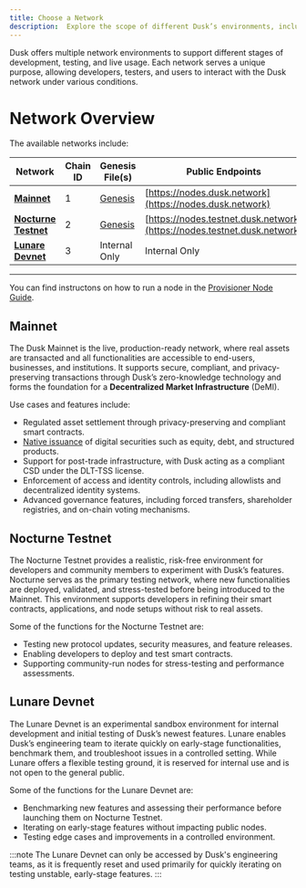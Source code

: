 ```yaml
---
title: Choose a Network
description:  Explore the scope of different Dusk’s environments, including testnet and mainnet.
---
```


Dusk offers multiple network environments to support different stages of development, testing, and live usage. Each network serves a unique purpose, allowing developers, testers, and users to interact with the Dusk network under various conditions. 


# Network Overview

The available networks include:

| Network             | Chain ID | Genesis File(s)              | Public Endpoints                       | Availability   | Blockexplorer |
|---------------------|----------|-------------------------------|----------------------------------------|----------------|----------------|
| **[Mainnet](/operator/networks#mainnet)**         | 1        | [Genesis](https://github.com/dusk-network/node-installer/blob/af115a7e4e05099c306bd16221fd4cf2de474e89/conf/mainnet.genesis) | [https://nodes.dusk.network](https://nodes.dusk.network)           | Public         | [Explorer](https://apps.dusk.network/explorer/) |
| **[Nocturne Testnet](/operator/networks#nocturne-testnet)**| 2        | [Genesis](https://github.com/dusk-network/node-installer/blob/af115a7e4e05099c306bd16221fd4cf2de474e89/conf/testnet.genesis) | [https://nodes.testnet.dusk.network](https://nodes.testnet.dusk.network)   | Public         | [Explorer](https://apps.testnet.dusk.network/explorer/) |
| **[Lunare Devnet](/operator/networks#lunare-devnet)**   | 3     | Internal Only                | Internal Only                          | Internal only  | N/A            |

---

You can find instructons on how to run a node in the [Provisioner Node Guide](/operator/guides/provisioner-node).

## Mainnet

The Dusk Mainnet is the live, production-ready network, where real assets are transacted and all functionalities are accessible to end-users, businesses, and institutions. It supports secure, compliant, and privacy-preserving transactions through Dusk’s zero-knowledge technology and forms the foundation for a **Decentralized Market Infrastructure** (DeMI).

Use cases and features include:

- Regulated asset settlement through privacy-preserving and compliant smart contracts.
- [Native issuance](/learn/tokenization-comparison) of digital securities such as equity, debt, and structured products.
- Support for post-trade infrastructure, with Dusk acting as a compliant CSD under the DLT-TSS license.
- Enforcement of access and identity controls, including allowlists and decentralized identity systems.
- Advanced governance features, including forced transfers, shareholder registries, and on-chain voting mechanisms.


## Nocturne Testnet
The Nocturne Testnet provides a realistic, risk-free environment for developers and community members to experiment with Dusk’s features. Nocturne serves as the primary testing network, where new functionalities are deployed, validated, and stress-tested before being introduced to the Mainnet. This environment supports developers in refining their smart contracts, applications, and node setups without risk to real assets.

Some of the functions for the Nocturne Testnet are:

- Testing new protocol updates, security measures, and feature releases.
- Enabling developers to deploy and test smart contracts.
- Supporting community-run nodes for stress-testing and performance assessments.


## Lunare Devnet

The Lunare Devnet is an experimental sandbox environment for internal development and initial testing of Dusk’s newest features. Lunare enables Dusk’s engineering team to iterate quickly on early-stage functionalities, benchmark them, and troubleshoot issues in a controlled setting. While Lunare offers a flexible testing ground, it is reserved for internal use and is not open to the general public.

Some of the functions for the Lunare Devnet are:

- Benchmarking new features and assessing their performance before launching them on Nocturne Testnet.
- Iterating on early-stage features without impacting public nodes.
- Testing edge cases and improvements in a controlled environment.

:::note
The Lunare Devnet can only be accessed by Dusk's engineering teams, as it is frequently reset and used primarily for quickly iterating on testing unstable, early-stage features.
:::
